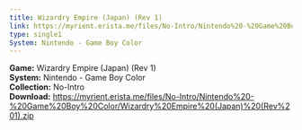 ```yaml
---
title: Wizardry Empire (Japan) (Rev 1)
link: https://myrient.erista.me/files/No-Intro/Nintendo%20-%20Game%20Boy%20Color/Wizardry%20Empire%20(Japan)%20(Rev%201).zip
type: single1
System: Nintendo - Game Boy Color
---
```

<b>Game:</b> Wizardry Empire (Japan) (Rev 1)<br>
<b>System:</b> Nintendo - Game Boy Color<br>
<b>Collection:</b> No-Intro<br>
<b>Download:</b> https://myrient.erista.me/files/No-Intro/Nintendo%20-%20Game%20Boy%20Color/Wizardry%20Empire%20(Japan)%20(Rev%201).zip